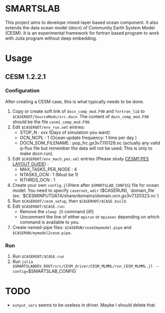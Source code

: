 # SMARTSLAB

This project aims to develope mixed-layer based ocean component. It also extends the data ocean model (docn) of Community Earth System Model (CESM). It is an experimental framework for fortran based program to work with Julia program without deep embedding.


# Usage

## CESM 1.2.2.1

### Configuration
After creating a CESM case, this is what typically needs to be done.

1. Copy or create soft link of `docn_comp_mod.F90` and `fortran_lib` to `$CASEROOT/SourceMods/src.docn`. The content of `docn_comp_mod.F90` should be the file `cesm1_comp_mod.F90`.
2. Edit `$CASEROOT/env_run.xml` entries:
    - STOP_N : xxx (Days of simulation you want)
    - OCN_NCPL : 1 (Ocean update frequency: 1 time per day )
    - DOCN_SOM_FILENAME : pop_frc.gx3v7.110128.nc (actually any valid q-flux file but remember the data will not be used. This is only to make docn run).
3. Edit `$CASEROOT/env_mach_pes.xml` entries (Please study [CESM1 PES LAYOUT GUIDE](http://www.cesm.ucar.edu/models/cesm1.0/cesm/cesm_doc_1_0_6/x2565.html)) :
    - MAX_TASKS_PER_NODE : 4
    - NTASKS_OCN : 1 (Must be 1)
    - NTHRDS_OCN : 1
4. Create your own `config.jl`(Here after `$SMARTSLAB_CONFIG`) file for ocean model. You need to specify `caseroot`, `wdir` ($CASERUN), `domain_file` (ex: `$CESMINPUTDATA/share/domains/domain.ocn.gx3v7.120323.nc`)
5. Run `$CASEROOT/cesm_setup`, then `$CASEROOT/$CASE.build`.
6. Edit `$CASEROOT/$CASE.run`:
    - Remove the `sleep 25` command (ill!)
    - Uncomment the line of either `mpirun` or `mpiexec` depending on which command is available to you.
7. Create named-pipe files: `$CASERUN/cesm2mymodel.pipe` and `$CASERUN/mymodel2cesm.pipe`.

### Run
1. Run `$CASEROOT/$CASE.run`
2. Run `julia $SMARTSLABDEV_ROOT/src/CESM_driver/CESM_MLMML/run_CESM_MLMML.jl --config=`$SMARTSLAB_CONFIG`


# TODO

- `output_vars` seems to be useless in driver. Maybe I should delete that.
